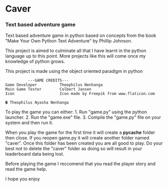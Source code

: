 # Caver
### Text based adventure game
Text based adventure game in python based on concepts from the book "Make Your Own Python Text Adventure" by Phillip Johnson.

This project is aimed to culminate all that I have learnt in the python language up to this point. More projects like this will come once my knowledge of python grows.

This project is made using the object oriented paradigm in python

              ---GAME CREDITS---
    Game Developer          Theophilus Nenhanga
    Main Game Tester        Colbert Jansen
    Icon                    Icon made by Freepik from www.flaticon.com

    � Theophilus Nyasha Nenhanga

To play the game you can either: 
        1. Run "game.py" using the python launcher. 
        2. Run the "game.exe" file. 
        3. Compile the "game.py" file on your system and then run it.

When you play the game for the first time it will create a __pycache__ folder then close. If you reopen game.py it will create another folder named "caver". Once this folder has been created you are all good to play. Do your best not to delete the "caver" folder as doing so will result in your leaderboard data being lost. 

Before playing the game I reccomend that you read the player story and read the game help. 

I hope you enjoy
